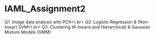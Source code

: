 # IAML_Assignment2
Q1: Image data analysis with PCA<\ br>
Q2: Logistic Regression & (Non-linear) SVM<\ br>
Q3: Clustering (K-means and Hierarchical) & Gaussian Mixture Models (GMM)

